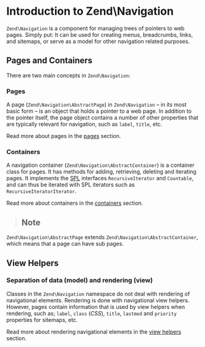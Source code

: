 # Introduction to Zend\\Navigation

`Zend\Navigation` is a component for managing trees of pointers to web pages. Simply put: It can be
used for creating menus, breadcrumbs, links, and sitemaps, or serve as a model for other navigation
related purposes.

## Pages and Containers

There are two main concepts in `Zend\Navigation`:

### Pages

A page (`Zend\Navigation\AbstractPage`) in `Zend\Navigation` – in its most basic form – is an
object that holds a pointer to a web page. In addition to the pointer itself, the page object
contains a number of other properties that are typically relevant for navigation, such as `label`,
`title`, etc.

Read more about pages in the [pages](zend.navigation.pages.md) section.

### Containers

A navigation container (`Zend\Navigation\AbstractContainer`) is a container class for pages. It has
methods for adding, retrieving, deleting and iterating pages. It implements the
[SPL](http://php.net/spl) interfaces `RecursiveIterator` and `Countable`, and can thus be iterated
with SPL iterators such as `RecursiveIteratorIterator`.

Read more about containers in the [containers](zend.navigation.containers.md) section.

> ## Note
`Zend\Navigation\AbstractPage` extends `Zend\Navigation\AbstractContainer`, which means that a page
can have sub pages.

## View Helpers

### Separation of data (model) and rendering (view)

Classes in the `Zend\Navigation` namespace do not deal with rendering of navigational elements.
Rendering is done with navigational view helpers. However, pages contain information that is used by
view helpers when rendering, such as; `label`, `class` (*CSS*), `title`, `lastmod` and `priority`
properties for sitemaps, etc.

Read more about rendering navigational elements in the [view
helpers](zend.navigation.view.helpers.md) section.
